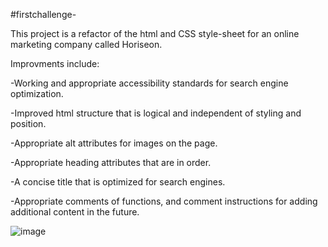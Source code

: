 #firstchallenge-

This project is a refactor of the html and CSS style-sheet for an online marketing company called Horiseon.

Improvments include:

-Working and appropriate accessibility standards for search engine optimization.

-Improved html structure that is logical and independent of styling and position.

-Appropriate alt attributes for images on the page.

-Appropriate heading attributes that are in order.

-A concise title that is optimized for search engines.

-Appropriate comments of functions, and comment instructions for adding additional content in the future.

![image](https://user-images.githubusercontent.com/96699842/153731743-5b208301-bd52-4e0a-b176-0a3568eb0e95.png)
